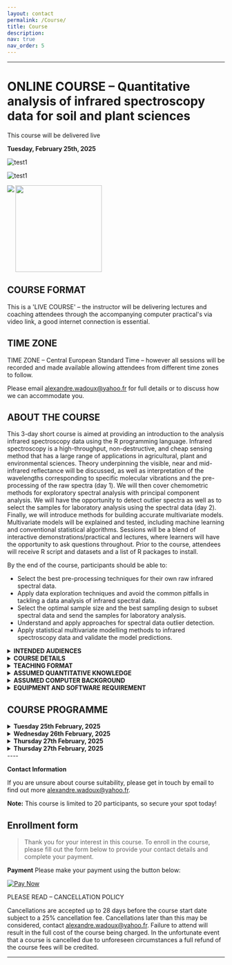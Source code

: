 ```yaml
---
layout: contact
permalink: /Course/
title: Course
description: 
nav: true
nav_order: 5
---
```


----
# ONLINE COURSE – **Quantitative analysis of infrared spectroscopy data for soil and plant sciences**
This course will be delivered live

**Tuesday, February 25th, 2025**

![test1](/assets/img/Image1.jpg=100x20)

![test1](/assets/img/mygifcourse.gif)

<img src="./assets/img/mygifcourse.gif" width="200" height="200" />

<img src="mygifcourse.gif" align="left"/>

## COURSE FORMAT
This is a  'LIVE COURSE' – the instructor will be delivering lectures and coaching attendees through the accompanying computer practical's via video link, a good internet connection is essential.

## TIME ZONE
TIME ZONE – Central European Standard Time – however all sessions will be recorded and made available allowing attendees from different time zones to follow.

Please email [alexandre.wadoux@yahoo.fr](mailto:alexandre.wadoux@yahoo.fr) for full details or to discuss how we can accommodate you.

## ABOUT THE COURSE

This 3-day short course is aimed at providing an introduction to the analysis infrared spectroscopy data using the R programming language. Infrared spectroscopy is a high-throughput, non-destructive, and cheap sensing method that has a large range of applications in agricultural, plant and environmental sciences. Theory underpinning the visible, near and mid-infrared reflectance will be discussed, as well as interpretation of the wavelengths corresponding to specific molecular vibrations and the pre-processing of the raw spectra (day 1). We will then cover chemometric methods for exploratory spectral analysis with principal component analysis. We will have the opportunity to detect outlier spectra as well as to select the samples for laboratory analysis using the spectral data (day 2).  Finally, we will introduce methods for building accurate multivariate models. Multivariate models will be explained and tested, including machine learning and conventional statistical algorithms. Sessions will be a blend of interactive demonstrations/practical and lectures, where learners will have the opportunity to ask questions throughout. Prior to the course, attendees will receive R script and datasets and a list of R packages to install.

By the end of the course, participants should be able to:

* Select the best pre-processing techniques for their own raw infrared spectral data.
* Apply data exploration techniques and avoid the common pitfalls in tackling a data analysis of infrared spectral data.
* Select the optimal sample size and the best sampling design to subset spectral data and send the samples for laboratory analysis.
* Understand and apply approaches for spectral data outlier detection.
* Apply statistical multivariate modelling methods to infrared spectroscopy data and validate the model predictions.

<details>
<summary><b>INTENDED AUDIENCES</b></summary>
This course is aimed at anyone who wishes to introduce into the analysis of visible, near and mid-infrared spectral data for plant and soil sciences. It is particularly suited for 1) graduate, post-graduate or post-doctoral level researchers who wish to learn how to analyse their own infrared data in R and 2) applied researchers and analysts in the environmental or ecological sector with a role in handling and analysing infrared spectroscopy data. 
</details>

<details>
<summary><b>COURSE DETAILS</b></summary>
The time zone is CET. The duration is three days, encompassing approximately 20 hours. This program is equivalent to 2 ECTs and will be conducted in English.
</details>

<details>
<summary><b>TEACHING FORMAT</b></summary>
This course will comprise a mixture of taught theory and practical examples. Data and analytical approaches will be presented in a lecture format to introduce key concepts. Statistical analyses will then be presented using R. All R script that the instructor uses during these sessions will be shared with participants, and R script will be presented and explained.
</details>

<details>
<summary><b>ASSUMED QUANTITATIVE KNOWLEDGE</b></summary>
Understanding of basic concept of sensing in the infrared range of the electromagnetic spectrum and prior knowledge of basic statistical techniques (e.g. linear regression).
</details>

<details>
<summary><b>ASSUMED COMPUTER BACKGROUND</b></summary>
Prior basic experience with performing statistical analyses using R and R Studio will be assumed, but is not a requirement.
</details>

<details>
<summary><b>EQUIPMENT AND SOFTWARE REQUIREMENT</b></summary>
A laptop with a working version of R or RStudio is required for this course. Both R and RStudio are free and open-source software available for PCs, Macs, and Linux computers. You can download R from the R Project website and RStudio from the RStudio website. During the workshop, all necessary R packages will be available for download and installation as needed, and a complete list of required packages will be shared with attendees in advance. While not mandatory, having a working webcam is encouraged to enhance interactivity during live sessions, and we recommend keeping cameras on during Zoom meetings. Additionally, using a large monitor or a second monitor can significantly improve the learning experience. 
</details>

## COURSE PROGRAMME
<details>
<summary><b>Tuesday 25th February, 2025</b></summary>


Classes run from 09:00 to 17:00 CET on Day 1, which will cover an introduction to spectral inference in soil and plant sciences, handling spectral data, a practical session on data handling, pre-processing of raw spectra, a practical session on pre-processing, exploratory spectral analysis, and a practical session on exploratory analysis.

</details>

<details>
<summary><b>Wednesday 26th February, 2025</b></summary>

Classes run from 09:00 to 17:00 CET on Day 2, which will focus on spectral similarity analysis, the detection of outliers, a practical session on outlier detection, selecting samples for laboratory analysis, and a practical session on sample selection.

</details>

<details>
<summary><b>Thursday 27th February, 2025</b></summary>
Classes run from 09:00 to 17:00 CET on Day 3, which will include estimating properties from spectra, an introduction to multivariate statistical models, a practical session on statistical modeling, validation of predictions, a practical session on validation, and an opportunity to bring your own data or participate in a large exercise estimating properties from raw spectra, followed by a discussion and questions.
</details>


<details>
<summary><b>Thursday 27th February, 2025</b></summary>

**Classes from 09:00 to 17:00 CET**

**DAY 3**
- Estimating properties from spectra
- Multivariate statistical models
- Practical
- Validation of the predictions
- Practical
- Bring your own data! – or large exercise estimating properties from raw spectra
- Discussion & questions

</details>
----

**Contact Information**

If you are unsure about course suitability, please get in touch by email to find out more [alexandre.wadoux@yahoo.fr](mailto:alexandre.wadoux@yahoo.fr).

**Note:** This course is limited to 20 participants, so secure your spot today!

## Enrollment form

> Thank you for your interest in this course. To enroll in the course, please fill out the form below to provide your contact details and complete your payment.

**Payment**
Please make your payment using the button below:

[![Pay Now](https://via.placeholder.com/150x50?text=Pay+Now)](https://www.nature.com/articles/s41598-021-85639-y)

PLEASE READ – CANCELLATION POLICY

Cancellations are accepted up to 28 days before the course start date subject to a 25% cancellation fee. Cancellations later than this may be considered, contact [alexandre.wadoux@yahoo.fr](mailto:alexandre.wadoux@yahoo.fr). Failure to attend will result in the full cost of the course being charged. In the unfortunate event that a course is cancelled due to unforeseen circumstances a full refund of the course fees will be credited.

---
